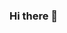 ### Hi there 👋

<!--
**ravi100lad/ravi100lad** is a ✨ _special_ ✨ repository because its `README.md` (this file) appears on your GitHub profile.

# Weather Report Xamarin App.
# User will first click on refresh button.
After that locations will fill based of device lattitude and logitude
Then user can select any location 
User will select the location and can view the future weather condition of that particular location.
